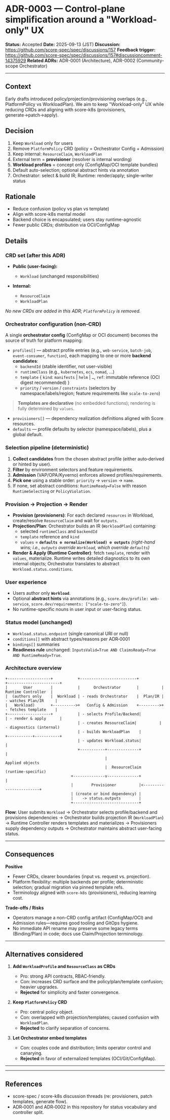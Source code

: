 # ADR-0003 — Control-plane simplification around a "Workload-only" UX

**Status:** Accepted
**Date:** 2025-09-13 (JST)
**Discussion:** https://github.com/score-spec/spec/discussions/157
**Feedback trigger:** https://github.com/score-spec/spec/discussions/157#discussioncomment-14375929
**Related ADRs:** ADR-0001 (Architecture), ADR-0002 (Community-scope Orchestrator)

---

## Context
Early drafts introduced policy/projection/provisioning overlaps (e.g., PlatformPolicy vs WorkloadPlan). We aim to keep "Workload-only" UX while reducing CRDs and aligning with score-k8s (provisioners, generate→patch→apply).

## Decision
1) Keep `Workload` only for users  
2) Remove `PlatformPolicy` CRD (policy = Orchestrator Config + Admission)  
3) Keep internal: `ResourceClaim`, `WorkloadPlan`  
4) External term = **provisioner** (resolver is internal wording)  
5) **Workload profiles** = concept only (ConfigMap/OCI template bundles)  
6) Default auto-selection; optional abstract hints via annotation  
7) Orchestrator: select & build IR; Runtime: render/apply; single-writer status

## Rationale
- Reduce confusion (policy vs plan vs template)
- Align with score-k8s mental model
- Backend choice is encapsulated; users stay runtime-agnostic
- Fewer public CRDs; distribution via OCI/ConfigMap

## Details

### CRD set (after this ADR)

* **Public (user-facing):**
  * `Workload` (unchanged responsibilities)

* **Internal:**
  * `ResourceClaim`
  * `WorkloadPlan`

*No new CRDs are added in this ADR; `PlatformPolicy` is removed.*

### Orchestrator configuration (non-CRD)

A single **orchestrator config** (ConfigMap or OCI document) becomes the source of truth for platform mapping:

* `profiles[]` — abstract profile entries (e.g., `web-service`, `batch-job`, `event-consumer`, `function`), each mapping to one or more **backend candidates**:
  * `backendId` (stable identifier, not user-visible)
  * `runtimeClass` (e.g., `kubernetes`, `ecs`, `nomad`, …)
  * `template` { `kind`: `manifests` | `helm` | `…`, `ref`: immutable reference (OCI digest recommended) }
  * `priority` / `version` / `constraints` (selectors by namespace/labels/region; feature requirements like `scale-to-zero`)

> **Templates are declarative** (no embedded functions); rendering is fully determined by `values`.
* `provisioners[]` — dependency realization definitions aligned with Score resources.
* `defaults` — profile defaults by selector (namespace/labels), plus a global default.

### Selection pipeline (deterministic)

1. **Collect candidates** from the chosen abstract profile (either auto‑derived or hinted by user).
2. **Filter** by environment selectors and feature requirements.
3. **Admission** (VAP/OPA/Kyverno) enforces allowed profiles/requirements.
4. **Pick one** using a stable order: `priority` → `version` → `name`.
5. If none, set abstract conditions: `RuntimeReady=False` with reason `RuntimeSelecting` or `PolicyViolation`.

### Provision → Projection → Render

* **Provision (provisioners)**: For each declared `resources` in Workload, create/resolve `ResourceClaim` and wait for `outputs`.
* **Projection/Plan**: Orchestrator builds an IR (`WorkloadPlan`) containing:
  * selected `runtimeClass` and `backendId`
  * `template` reference and `kind`
  * `values` = **`defaults ⊕ normalize(Workload) ⊕ outputs`**
    _(right-hand wins; i.e., `outputs` override `Workload`, which override `defaults`)_
* **Render & Apply (Runtime Controller)**: fetch `template`, render with `values`, materialize. Runtime writes detailed diagnostics to its own internal objects; Orchestrator translates to abstract `Workload.status.conditions`.

### User experience

* Users author only **`Workload`**.
* Optional **abstract hints** via annotations (e.g., `score.dev/profile: web-service`, `score.dev/requirements: ["scale-to-zero"]`).
* No runtime-specific nouns in user input or user-facing status.

### Status model (unchanged)

* `Workload.status.endpoint` (single canonical URI or null)
* `conditions[]` with abstract types/reasons per ADR‑0001
* `bindings[]` summaries
* **Readiness rule** unchanged: `InputsValid=True AND ClaimsReady=True AND RuntimeReady=True`.

### Architecture overview

```
+-------------------+           +-------------------------+          +-----------------------+
|       User        |           |      Orchestrator       |          |   Runtime Controller  |
|  (authors only    |  Workload | - reads Orchestrator    |  Plan/IR | - watches Plan/IR     |
|   Workload)       +---------->+   Config & Admission    +--------->+ - fetches template    |
+-------------------+           | - selects Profile/Backend|          | - render & apply      |
                                | - creates ResourceClaim|          | - diagnostics (internal)
                                | - builds WorkloadPlan    |          +-----------+-----------+
                                | - updates Workload.status|                      |
                                +-----------+--------------+                      |
                                            |                                 Applied objects
                                            |  ResourceClaim                (runtime‑specific)
                             +--------------v--------------+                         |
                             |        Provisioner          |<------------------------+
                             | (create or bind dependency) |
                             |    -> status.outputs        |
                             +-----------------------------+
```

**Flow**: User submits `Workload` → Orchestrator selects profile/backend and provisions dependencies → Orchestrator builds projection IR (`WorkloadPlan`) → Runtime Controller renders templates and materializes → Provisioners supply dependency outputs → Orchestrator maintains abstract user-facing status.

---

## Consequences

**Positive**

* Fewer CRDs, clearer boundaries (input vs. request vs. projection).
* Platform flexibility: multiple backends per profile; deterministic selection; gradual migration via pinned template refs.
* Terminology aligned with `score-k8s` (provisioners), reducing learning cost.

**Trade-offs / Risks**

* Operators manage a non-CRD config artifact (ConfigMap/OCI) and Admission rules—requires good tooling and GitOps hygiene.
* No immediate API rename may preserve some legacy terms (Binding/Plan) in code; docs use Claim/Projection terminology.

---

## Alternatives considered

1. **Add `WorkloadProfile` and `ResourceClass` as CRDs**
   * Pro: strong API contracts, RBAC‑friendly.
   * Con: increases CRD surface and the policy/plan/template confusion; heavier upgrades.
   * **Rejected** for simplicity and faster convergence.

2. **Keep `PlatformPolicy` CRD**
   * Pro: central policy object.
   * Con: overlapped with projection/templates; caused confusion with `WorkloadPlan`.
   * **Rejected** to clarify separation of concerns.

3. **Let Orchestrator embed templates**
   * Con: couples code and distribution; limits operator control and canarying.
   * **Rejected** in favor of externalized templates (OCI/Git/ConfigMap).

---

<!-- Proposal phase: migration/follow-ups are out of scope in this ADR. -->

---

## References

* score-spec / score-k8s discussion threads (re: provisioners, patch templates, generate flow).
* ADR‑0001 and ADR‑0002 in this repository for status vocabulary and controller split.

